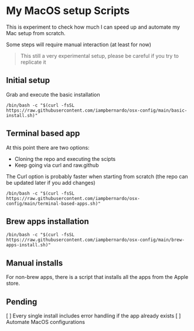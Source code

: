 # My MacOS setup Scripts
This is experiment to check how much I can speed up and automate my Mac setup from scratch.

Some steps will require manual interaction (at least for now)

> This still a very experimental setup, please be careful if you try to replicate it

## Initial setup
Grab and execute the basic installation
```console
/bin/bash -c "$(curl -fsSL https://raw.githubusercontent.com/iampbernardo/osx-config/main/basic-install.sh)"
```
## Terminal based app
At this point there are two options:
- Cloning the repo and executing the scipts
- Keep going via curl and raw.github

The Curl option is probably faster when starting from scratch (the repo can be updated later if you add changes)
```console
/bin/bash -c "$(curl -fsSL https://raw.githubusercontent.com/iampbernardo/osx-config/main/terminal-based-apps.sh)"
```
## Brew apps installation
```console
/bin/bash -c "$(curl -fsSL https://raw.githubusercontent.com/iampbernardo/osx-config/main/brew-apps-install.sh)"
```

## Manual installs
For non-brew apps, there is a script that installs all the apps from the Apple store.


## Pending
[ ] Every single install includes error handling if the app already exists
[ ] Automate MacOS configurations
